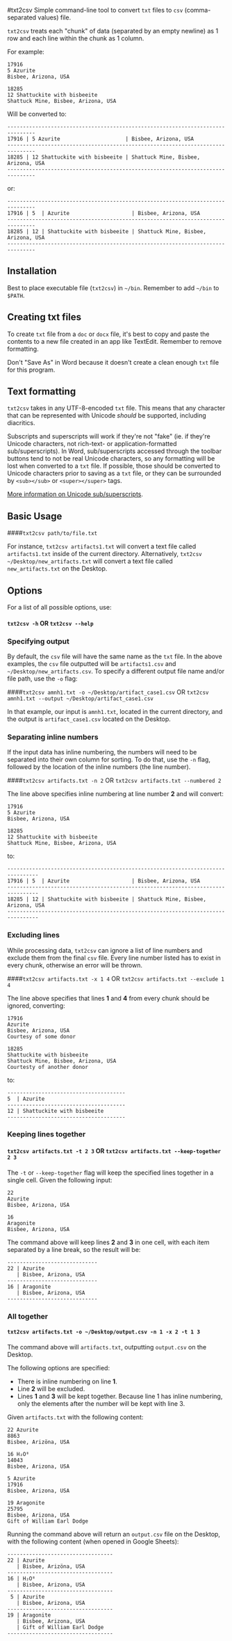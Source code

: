 #txt2csv
Simple command-line tool to convert `txt` files to `csv` (comma-separated values) file.

`txt2csv` treats each "chunk" of data (separated by an empty newline) as 1 row and each line within the chunk as 1 column.

For example:  
```
17916
5 Azurite
Bisbee, Arizona, USA
 
18285
12 Shattuckite with bisbeeite
Shattuck Mine, Bisbee, Arizona, USA
```

Will be converted to:  
```
-------------------------------------------------------------------------------
17916 | 5 Azurite                     | Bisbee, Arizona, USA
-------------------------------------------------------------------------------
18285 | 12 Shattuckite with bisbeeite | Shattuck Mine, Bisbee, Arizona, USA
-------------------------------------------------------------------------------
```
or:

```
-------------------------------------------------------------------------------
17916 | 5  | Azurite                    | Bisbee, Arizona, USA
-------------------------------------------------------------------------------
18285 | 12 | Shattuckite with bisbeeite | Shattuck Mine, Bisbee, Arizona, USA
-------------------------------------------------------------------------------
```

## Installation
Best to place executable file (`txt2csv`) in `~/bin`. Remember to add `~/bin` to `$PATH`.

## Creating txt files
To create `txt` file from a `doc` or `docx` file, it's best to copy and paste the contents to a new file created in an app like TextEdit. Remember to remove formatting.

Don't "Save As" in Word because it doesn't create a clean enough `txt` file for this program.

## Text formatting
`txt2csv` takes in any UTF-8-encoded `txt` file. This means that any character that can be represented with Unicode *should* be supported, including diacritics. 

Subscripts and superscripts will work if they're not "fake" (ie. if they're Unicode characters, not rich-text- or application-formatted sub/superscripts). In Word, sub/superscripts accessed through the toolbar buttons tend to not be real Unicode characters, so any formatting will be lost when converted to a `txt` file. If possible, those should be converted to Unicode characters prior to saving as a `txt` file, or they can be surrounded by `<sub></sub>` or `<super></super>` tags.

[More information on Unicode sub/superscripts](https://en.wikipedia.org/wiki/Unicode_subscripts_and_superscripts).

## Basic Usage
####`txt2csv path/to/file.txt`

For instance, `txt2csv artifacts1.txt` will convert a text file called `artifacts1.txt` inside of the current directory. Alternatively, `txt2csv ~/Desktop/new_artifacts.txt` will convert a text file called `new_artifacts.txt` on the Desktop.

## Options
For a list of all possible options, use:
#### `txt2csv -h` OR `txt2csv --help`

### Specifying output
By default, the `csv` file will have the same name as the `txt` file. In the above examples, the `csv` file outputted will be `artifacts1.csv` and `~/Desktop/new_artifacts.csv`. To specify a different output file name and/or file path, use the `-o` flag:

####`txt2csv amnh1.txt -o ~/Desktop/artifact_case1.csv` OR `txt2csv amnh1.txt --output ~/Desktop/artifact_case1.csv`

In that example, our input is `amnh1.txt`, located in the current directory, and the output is `artifact_case1.csv` located on the Desktop.

### Separating inline numbers
If the input data has inline numbering, the numbers will need to be separated into their own column for sorting. To do that, use the `-n` flag, followed by the location of the inline numbers (the line number).

####`txt2csv artifacts.txt -n 2` OR `txt2csv artifacts.txt --numbered 2`

The line above specifies inline numbering at line number **2** and will convert:
```
17916
5 Azurite
Bisbee, Arizona, USA
 
18285
12 Shattuckite with bisbeeite
Shattuck Mine, Bisbee, Arizona, USA
```
to:
```
--------------------------------------------------------------------------------
17916 | 5  | Azurite                    | Bisbee, Arizona, USA
--------------------------------------------------------------------------------
18285 | 12 | Shattuckite with bisbeeite | Shattuck Mine, Bisbee, Arizona, USA
--------------------------------------------------------------------------------
```

### Excluding lines
While processing data, `txt2csv` can ignore a list of line numbers and exclude them from the final `csv` file. Every line number listed has to exist in every chunk, otherwise an error will be thrown.

####`txt2csv artifacts.txt -x 1 4` OR `txt2csv artifacts.txt --exclude 1 4`

The line above specifies that lines **1** and **4** from every chunk should be ignored, converting:
```
17916
Azurite
Bisbee, Arizona, USA
Courtesy of some donor
 
18285
Shattuckite with bisbeeite
Shattuck Mine, Bisbee, Arizona, USA
Courtesty of another donor
```
to:
```
--------------------------------------
5  | Azurite
--------------------------------------
12 | Shattuckite with bisbeeite
--------------------------------------
```

### Keeping lines together
#### `txt2csv artifacts.txt -t 2 3` OR `txt2csv artifacts.txt --keep-together 2 3`
The `-t` or `--keep-together` flag will keep the specified lines together in a single cell. Given the following input:
```
22
Azurite
Bisbee, Arizona, USA
 
16
Aragonite
Bisbee, Arizona, USA
```
The command above will keep lines **2** and **3** in one cell, with each item separated by a line break, so the result will be:
```
-----------------------------
22 | Azurite
   | Bisbee, Arizona, USA
-----------------------------
16 | Aragonite
   | Bisbee, Arizona, USA
-----------------------------
```

### All together
#### `txt2csv artifacts.txt -o ~/Desktop/output.csv -n 1 -x 2 -t 1 3`
The command above will `artifacts.txt`, outputting `output.csv` on the Desktop. 

The following options are specified:
*  There is inline numbering on line **1**.
*  Line **2** will be excluded.
*  Lines **1** and **3** will be kept together. Because line 1 has inline numbering, only the elements after the number will be kept with line 3.

Given `artifacts.txt` with the following content:
```
22 Azurite
8863
Bisbee, Arizöna, USA
 
16 H₂O⁸
14043
Bisbee, Arizona, USA
 
5 Azurite
17916
Bisbee, Arizona, USA

19 Aragonite
25795
Bisbee, Arizona, USA
Gift of William Earl Dodge
```

Running the command above will return an `output.csv` file on the Desktop, with the following content (when opened in Google Sheets):
```
----------------------------------
22 | Azurite
   | Bisbee, Arizöna, USA
----------------------------------
16 | H₂O⁸
   | Bisbee, Arizona, USA
----------------------------------
 5 | Azurite 
   | Bisbee, Arizona, USA
----------------------------------
19 | Aragonite
   | Bisbee, Arizona, USA
   | Gift of William Earl Dodge
----------------------------------
```

